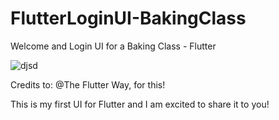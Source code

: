# FlutterLoginUI-BakingClass
Welcome and Login UI for a Baking Class - Flutter

![djsd](https://user-images.githubusercontent.com/80385434/128839444-33ea6d74-e5be-4297-940e-8810e94cb2f2.PNG)

Credits to: @The Flutter Way, for this!

This is my first UI for Flutter and I am excited to share it to you!
